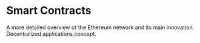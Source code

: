 # Smart Contracts

<NotReadyBadge />

A more detailed overview of the Ethereum network and its main innovation.
Decentralized applications concept.
